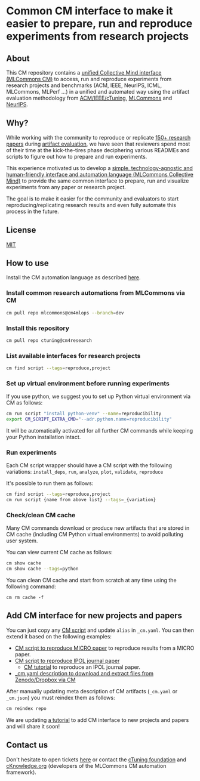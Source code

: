 # Common CM interface to make it easier to prepare, run and reproduce experiments from research projects

## About

This CM repository contains a [unified Collective Mind interface (MLCommons CM)](https://github.com/mlcommons/ck) 
to access, run and reproduce experiments from research projects and benchmarks (ACM, IEEE, NeurIPS, ICML, MLCommons, MLPerf ...)
in a unified and automated way using the artifact evaluation methodology from [ACM/IEEE/cTuning](https://cTuning.org/ae),
[MLCommons](https://doi.org/10.5281/zenodo.8105339) and [NeurIPS](https://jmlr.org/papers/volume22/20-303/20-303.pdf).

## Why?

While working with the community to reproduce or replicate [150+ research papers](https://learning.acm.org/techtalks/reproducibility) 
during [artifact evaluation](https://cTuning.org/ae), we have seen that reviewers spend most of their time
at the kick-the-tires phase deciphering various READMEs and scripts to figure out how to prepare and run 
experiments.

This experience motivated us to develop a 
[simple, technology-agnostic and human-friendly interface and automation language (MLCommons Collective Mind)](https://doi.org/10.5281/zenodo.8105339) 
to provide the same common interface to prepare, run and visualize experiments
from any paper or research project.

The goal is to make it easier for the community and evaluators 
to start reproducing/replicating research results 
and even fully automate this process in the future.

## License

[MIT](LICENSE.md)

## How to use

Install the CM automation language as described [here](https://access.cknowledge.org/playground/?action=install).

### Install common research automations from MLCommons via CM

```bash
cm pull repo mlcommons@cm4mlops --branch=dev
```

### Install this repository

```bash
cm pull repo ctuning@cm4research
```

### List available interfaces for research projects

```bash
cm find script --tags=reproduce,project
```

### Set up virtual environment before running experiments

If you use python, we suggest you to set up Python virtual environment via CM as follows:

```bash
cm run script "install python-venv" --name=reproducibility
export CM_SCRIPT_EXTRA_CMD="--adr.python.name=reproducibility"
```

It will be automatically activated for all further CM commands 
while keeping your Python installation intact.

### Run experiments

Each CM script wrapper should have a CM script with the following variations:
`install_deps`, `run`, `analyze`, `plot`, `validate`, `reproduce`

It's possible to run them as follows:
```bash
cm find script --tags=reproduce,project
cm run script {name from above list} --tags=_{variation}
```

### Check/clean CM cache

Many CM commands download or produce new artifacts that are stored in CM cache 
(including CM Python virtual environments) to avoid polluting user system.

You can view current CM cache as follows:
```bash
cm show cache
cm show cache --tags=python
```

You can clean CM cache and start from scratch at any time using the following command:
```
cm rm cache -f
```

## Add CM interface for new projects and papers

You can just copy any [CM script](https://github.com/ctuning/cm4research/tree/main/script) 
and update `alias` in `_cm.yaml`. You can then extend it based on the following examples:

* [CM script to reproduce MICRO paper](../../cm-mlops/script/reproduce-micro-paper-2023-victima) to reproduce results from a MICRO paper.
* [CM script to reproduce IPOL journal paper](https://github.com/mlcommons/ck/tree/master/cm-mlops/script/reproduce-ipol-paper-2022-439)
  * [CM tutorial](https://github.com/mlcommons/ck/blob/master/docs/tutorials/reproduce-research-paper-ipol.md) to reproduce an IPOL journal paper.
* [_cm.yaml description to download and extract files from Zenodo/Dropbox via CM](https://github.com/mlcommons/ck/tree/master/cm-mlops/script/test-download-and-extract-artifacts)

After manually updating meta description of CM artifacts (`_cm.yaml` or `_cm.json`)
you must reindex them as follows:
```bash
cm reindex repo
```

We are updating [a tutorial](https://github.com/mlcommons/ck/blob/master/docs/tutorials/common-interface-to-reproduce-research-projects.md) 
to add CM interface to new projects and papers and will share it soon!

## Contact us

Don't hesitate to open tickets [here](https://github.com/mlcommons/ck/issues) 
or contact the [cTuning foundation](https://cTuning.org) and [cKnowledge.org](https://cKnowledge.org) 
(developers of the MLCommons CM automation framework).
